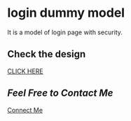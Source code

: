 # login dummy model
It is a model of login page with security.

## Check the design
[CLICK HERE](https://shubham-0a.github.io/logindummy.github.io/)

## *Feel Free to Contact Me* 
[Connect Me](https://shubhamiitpkd.netlify.app)
